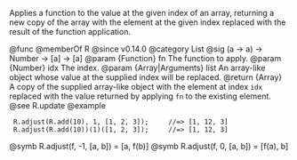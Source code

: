 Applies a function to the value at the given index of an array, returning a
new copy of the array with the element at the given index replaced with the
result of the function application.

@func
@memberOf R
@since v0.14.0
@category List
@sig (a -> a) -> Number -> [a] -> [a]
@param {Function} fn The function to apply.
@param {Number} idx The index.
@param {Array|Arguments} list An array-like object whose value
       at the supplied index will be replaced.
@return {Array} A copy of the supplied array-like object with
        the element at index `idx` replaced with the value
        returned by applying `fn` to the existing element.
@see R.update
@example

     R.adjust(R.add(10), 1, [1, 2, 3]);     //=> [1, 12, 3]
     R.adjust(R.add(10))(1)([1, 2, 3]);     //=> [1, 12, 3]
@symb R.adjust(f, -1, [a, b]) = [a, f(b)]
@symb R.adjust(f, 0, [a, b]) = [f(a), b]
